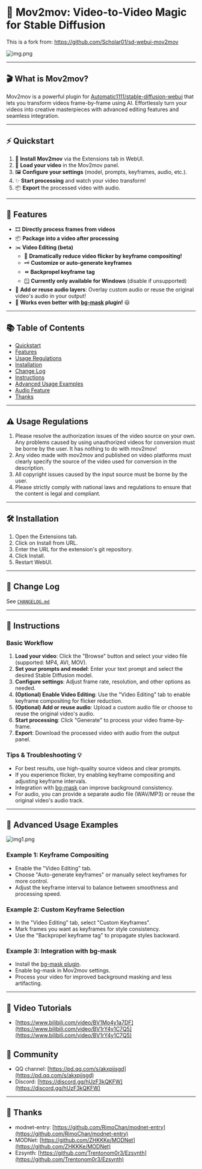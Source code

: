 # 🚀 Mov2mov: Video-to-Video Magic for Stable Diffusion

This is a fork from: https://github.com/Scholar01/sd-webui-mov2mov

![img.png](images/2.jpg)

---

## 🎬 What is Mov2mov?

Mov2mov is a powerful plugin for [Automatic1111/stable-diffusion-webui](https://github.com/AUTOMATIC1111/stable-diffusion-webui) that lets you transform videos frame-by-frame using AI. Effortlessly turn your videos into creative masterpieces with advanced editing features and seamless integration.

---

## ⚡ Quickstart

1. 🧩 **Install Mov2mov** via the Extensions tab in WebUI.
2. 🎥 **Load your video** in the Mov2mov panel.
3. 🖼️ **Configure your settings** (model, prompts, keyframes, audio, etc.).
4. ✨ **Start processing** and watch your video transform!
5. 📦 **Export** the processed video with audio.

---

## 🌟 Features

- 🎞️ **Directly process frames from videos**
- 📦 **Package into a video after processing**
- ✂️ **Video Editing (beta)**
  - 🔑 **Dramatically reduce video flicker by keyframe compositing!**
  - 🗝️ **Customize or auto-generate keyframes**
  - ⏪ **Backpropel keyframe tag**
  - 🪟 **Currently only available for Windows** (disable if unsupported)
- 🎵 **Add or reuse audio layers**: Overlay custom audio or reuse the original video's audio in your output!
- 🤝 **Works even better with [bg-mask](https://github.com/Scholar01/sd-webui-bg-mask) plugin!** 😃

---

## 📚 Table of Contents

- [Quickstart](#quickstart)
- [Features](#features)
- [Usage Regulations](#usage-regulations)
- [Installation](#installation)
- [Change Log](#change-log)
- [Instructions](#instructions)
- [Advanced Usage Examples](#advanced-usage-examples)
- [Audio Feature](#audio-feature)
- [Thanks](#thanks)

---

## ⚠️ Usage Regulations

1. Please resolve the authorization issues of the video source on your own. Any problems caused by using unauthorized videos for conversion must be borne by the user. It has nothing to do with mov2mov!
2. Any video made with mov2mov and published on video platforms must clearly specify the source of the video used for conversion in the description.
3. All copyright issues caused by the input source must be borne by the user.
4. Please strictly comply with national laws and regulations to ensure that the content is legal and compliant.

---

## 🛠️ Installation

1. Open the Extensions tab.
2. Click on Install from URL.
3. Enter the URL for the extension's git repository.
4. Click Install.
5. Restart WebUI.

---

## 📝 Change Log

See [`CHANGELOG.md`](CHANGELOG.md)

---

## 📖 Instructions

### Basic Workflow

1. **Load your video**: Click the "Browse" button and select your video file (supported: MP4, AVI, MOV).
2. **Set your prompts and model**: Enter your text prompt and select the desired Stable Diffusion model.
3. **Configure settings**: Adjust frame rate, resolution, and other options as needed.
4. **(Optional) Enable Video Editing**: Use the "Video Editing" tab to enable keyframe compositing for flicker reduction.
5. **(Optional) Add or reuse audio**: Upload a custom audio file or choose to reuse the original video's audio.
6. **Start processing**: Click "Generate" to process your video frame-by-frame.
7. **Export**: Download the processed video with audio from the output panel.

### Tips & Troubleshooting 💡

- For best results, use high-quality source videos and clear prompts.
- If you experience flicker, try enabling keyframe compositing and adjusting keyframe intervals.
- Integration with [bg-mask](https://github.com/Scholar01/sd-webui-bg-mask) can improve background consistency.
- For audio, you can provide a separate audio file (WAV/MP3) or reuse the original video's audio track.

---

## 🚀 Advanced Usage Examples

![img1.png](images/1.png)

### Example 1: Keyframe Compositing

- Enable the "Video Editing" tab.
- Choose "Auto-generate keyframes" or manually select keyframes for more control.
- Adjust the keyframe interval to balance between smoothness and processing speed.

### Example 2: Custom Keyframe Selection

- In the "Video Editing" tab, select "Custom Keyframes".
- Mark frames you want as keyframes for style consistency.
- Use the "Backpropel keyframe tag" to propagate styles backward.

### Example 3: Integration with bg-mask

- Install the [bg-mask plugin](https://github.com/Scholar01/sd-webui-bg-mask).
- Enable bg-mask in Mov2mov settings.
- Process your video for improved background masking and less artifacting.

---

## 🎥 Video Tutorials

- [https://www.bilibili.com/video/BV1Mo4y1a7DF](https://www.bilibili.com/video/BV1rY4y1C7Q5](https://www.bilibili.com/video/BV1rY4y1C7Q5)

## 💬 Community

- QQ channel: [https://pd.qq.com/s/akxpjjsgd](https://pd.qq.com/s/akxpjjsgd)
- Discord: [https://discord.gg/hUzF3kQKFW](https://discord.gg/hUzF3kQKFW)

---

## 🙏 Thanks

- modnet-entry: [https://github.com/RimoChan/modnet-entry](https://github.com/RimoChan/modnet-entry)
- MODNet: [https://github.com/ZHKKKe/MODNet](https://github.com/ZHKKKe/MODNet)
- Ezsynth: [https://github.com/Trentonom0r3/Ezsynth](https://github.com/Trentonom0r3/Ezsynth)
